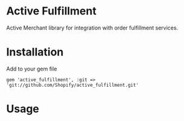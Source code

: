 # Active Fulfillment
Active Merchant library for integration with order fulfillment services.

# Installation

Add to your gem file
```
gem 'active_fulfillment', :git => 'git://github.com/Shopify/active_fulfillment.git'
```

# Usage